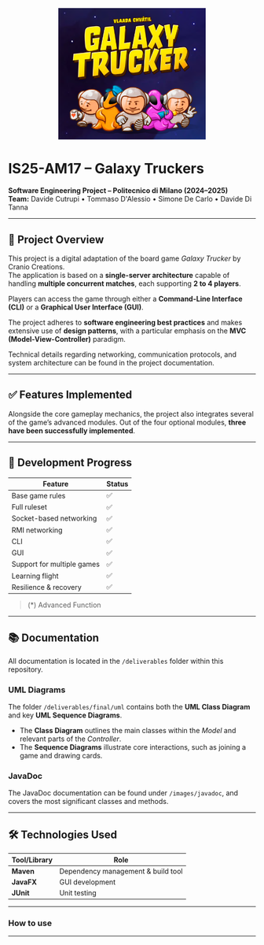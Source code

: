 <div align="center">
  <img src="src/main/resources/images/logoReadMe.png" alt="Galaxy Truckers Logo" width="300"/>
</div>

# IS25-AM17 – Galaxy Truckers

**Software Engineering Project – Politecnico di Milano (2024–2025)**  
**Team:** Davide Cutrupi • Tommaso D'Alessio • Simone De Carlo • Davide Di Tanna

---

## 🚀 Project Overview

This project is a digital adaptation of the board game *Galaxy Trucker* by Cranio Creations.  
The application is based on a **single-server architecture** capable of handling **multiple concurrent matches**, each supporting **2 to 4 players**.

Players can access the game through either a **Command-Line Interface (CLI)** or a **Graphical User Interface (GUI)**.

The project adheres to **software engineering best practices** and makes extensive use of **design patterns**, with a particular emphasis on the **MVC (Model-View-Controller)** paradigm.

Technical details regarding networking, communication protocols, and system architecture can be found in the project documentation.

---

## ✅ Features Implemented

Alongside the core gameplay mechanics, the project also integrates several of the game’s advanced modules. Out of the four optional modules, **three have been successfully implemented**.

---

## 📌 Development Progress

| Feature                     | Status |
|-----------------------------|-------|
| Base game rules             | ✅     |
| Full ruleset                | ✅     |
| Socket-based networking     | ✅     |
| RMI networking              | ✅     |
| CLI                         | ✅     |
| GUI                         | ✅     |
| Support for multiple games  | ✅     |
| Learning flight             | ✅      |
| Resilience & recovery       | ✅     |

> (*) Advanced Function

---

## 📚 Documentation

All documentation is located in the `/deliverables` folder within this repository.

### UML Diagrams

The folder `/deliverables/final/uml` contains both the **UML Class Diagram** and key **UML Sequence Diagrams**.

- The **Class Diagram** outlines the main classes within the *Model* and relevant parts of the *Controller*.
- The **Sequence Diagrams** illustrate core interactions, such as joining a game and drawing cards.

### JavaDoc

The JavaDoc documentation can be found under `/images/javadoc`, and covers the most significant classes and methods.

---

## 🛠️ Technologies Used

| Tool/Library | Role                                |
|--------------|-------------------------------------|
| **Maven**    | Dependency management & build tool  |
| **JavaFX**   | GUI development                     |
| **JUnit**    | Unit testing                        |

---

### How to use

---